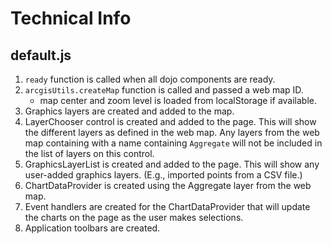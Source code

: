 ﻿Technical Info
==============

## default.js ##

1. `ready` function is called when all dojo components are ready.
2. `arcgisUtils.createMap` function is called and passed a web map ID.
	* map center and zoom level is loaded from localStorage if available.
3. Graphics layers are created and added to the map.
4. LayerChooser control is created and added to the page. This will show the different layers as defined in the web map. Any layers from the web map containing with a name containing `Aggregate` will not be included in the list of layers on this control.
5. GraphicsLayerList is created and added to the page. This will show any user-added graphics layers. (E.g., imported points from a CSV file.)
6. ChartDataProvider is created using the Aggregate layer from the web map.
7. Event handlers are created for the ChartDataProvider that will update the charts on the page as the user makes selections.
8. Application toolbars are created.